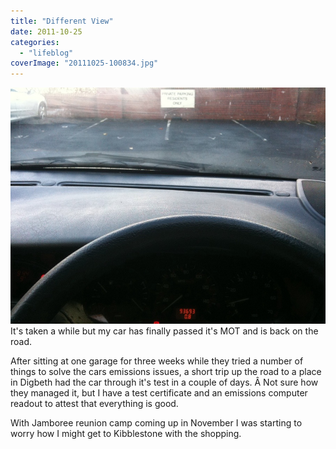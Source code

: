 ```yaml
---
title: "Different View"
date: 2011-10-25
categories: 
  - "lifeblog"
coverImage: "20111025-100834.jpg"
---
```


[![20111025-100834.jpg](images/20111025-100834.jpg)](http://www.davelodwig.co.uk/wp-content/uploads/2011/10/20111025-100834.jpg)It's taken a while but my car has finally passed it's MOT and is back on the road.

After sitting at one garage for three weeks while they tried a number of things to solve the cars emissions issues, a short trip up the road to a place in Digbeth had the car through it's test in a couple of days. Â Not sure how they managed it, but I have a test certificate and an emissions computer readout to attest that everything is good.

With Jamboree reunion camp coming up in November I was starting to worry how I might get to Kibblestone with the shopping.
